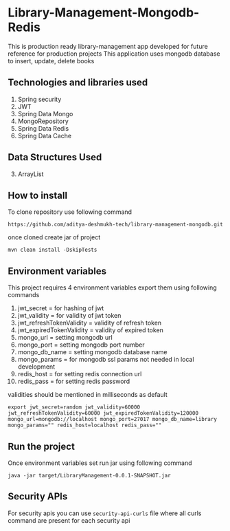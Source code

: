 # Library-Management-Mongodb-Redis
This is production ready library-management app developed for future reference for production projects
This application uses mongodb database to insert, update, delete books

## Technologies and libraries used
1. Spring security
2. JWT
3. Spring Data Mongo
4. MongoRepository
5. Spring Data Redis
6. Spring Data Cache

## Data Structures Used
3. ArrayList

## How to install
To clone repository use following command
```shell
https://github.com/aditya-deshmukh-tech/library-management-mongodb.git
```

once cloned create jar of project
```shell
mvn clean install -DskipTests
```
## Environment variables
This project requires 4 environment variables export them using following commands
1. jwt_secret = for hashing of jwt
2. jwt_validity = for validity of jwt token
3. jwt_refreshTokenValidity = validity of refresh token
4. jwt_expiredTokenValidity = validity of expired token
5. mongo_url = setting mongodb url
6. mongo_port = setting mongodb port number
7. mongo_db_name = setting mongodb database name
8. mongo_params = for mongodb ssl params not needed in local development
9. redis_host = for setting redis connection url
10. redis_pass = for setting redis password

validities should be mentioned in milliseconds as default
```shell
export jwt_secret=random jwt_validity=60000 jwt_refreshTokenValidity=60000 jwt_expiredTokenValidity=120000 mongo_url=mongodb://localhost mongo_port=27017 mongo_db_name=library mongo_params="" redis_host=localhost redis_pass=""
```
## Run the project
Once environment variables set run jar using following command
```shell
java -jar target/LibraryManagement-0.0.1-SNAPSHOT.jar
```
## Security APIs
For security apis you can use `security-api-curls` file where all curls command are present for each security api